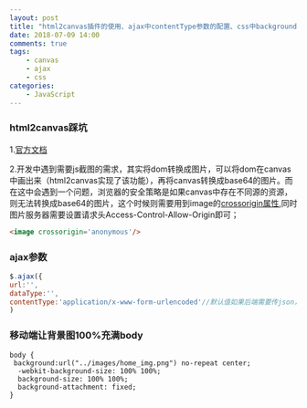 ```yaml
---
layout: post
title: "html2canvas插件的使用、ajax中contentType参数的配置、css中background-attachment属性的使用"
date: 2018-07-09 14:00
comments: true
tags: 
	- canvas
	- ajax
	- css
categories:
	- JavaScript 
---
```

### html2canvas踩坑
1.[官方文档](http://html2canvas.hertzen.com)

2.开发中遇到需要js截图的需求，其实将dom转换成图片，可以将dom在canvas中画出来（html2canvas实现了该功能），再将canvas转换成base64的图片。而在这中会遇到一个问题，浏览器的安全策略是如果canvas中存在不同源的资源，则无法转换成base64的图片，这个时候则需要用到image的[crossorigin属性](https://developer.mozilla.org/en/HTML/CORS_settings_attributes),同时图片服务器需要设置请求头Access-Control-Allow-Origin即可；
```html
<image crossorigin='anonymous'/>
```
### ajax参数
```JavaScript
$.ajax({
url:'',
dataType:'',
contentType:'application/x-www-form-urlencoded'//默认值如果后端需要传json，则需要改为'application/json'
)
```
### 移动端让背景图100%充满body
```stylesheet
body {
 background:url("../images/home_img.png") no-repeat center;
  -webkit-background-size: 100% 100%;
  background-size: 100% 100%;
  background-attachment: fixed;
}
```